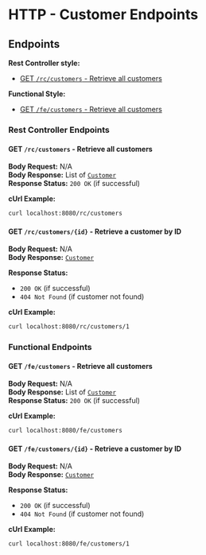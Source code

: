 # HTTP - Customer Endpoints

## Endpoints

**Rest Controller style:**

- [GET `/rc/customers` - Retrieve all customers](#GET-rccustomers---retrieve-all-customers)

**Functional Style:**

- [GET `/fe/customers` - Retrieve all customers](#GET-fecustomers---retrieve-all-customers)

### Rest Controller Endpoints

#### GET `/rc/customers` - Retrieve all customers

**Body Request:** N/A\
**Body Response:** List of [`Customer`][CustomerEntity]\
**Response Status:** `200 OK` (if successful)

**cUrl Example:**

```bash
curl localhost:8080/rc/customers
```

#### GET `/rc/customers/{id}` - Retrieve a customer by ID

**Body Request:** N/A\
**Body Response:** [`Customer`][CustomerEntity]

**Response Status:**
- `200 OK` (if successful)
- `404 Not Found` (if customer not found)

**cUrl Example:**

```bash
curl localhost:8080/rc/customers/1
```

### Functional Endpoints

#### GET `/fe/customers` - Retrieve all customers

**Body Request:** N/A\
**Body Response:** List of [`Customer`][CustomerEntity]\
**Response Status:** `200 OK` (if successful)

**cUrl Example:**

```bash
curl localhost:8080/fe/customers
```

#### GET `/fe/customers/{id}` - Retrieve a customer by ID

**Body Request:** N/A\
**Body Response:** [`Customer`][CustomerEntity]

**Response Status:**

- `200 OK` (if successful)
- `404 Not Found` (if customer not found)

**cUrl Example:**

```bash
curl localhost:8080/fe/customers/1
```


[CustomerEntity]: ./Customer.kt
